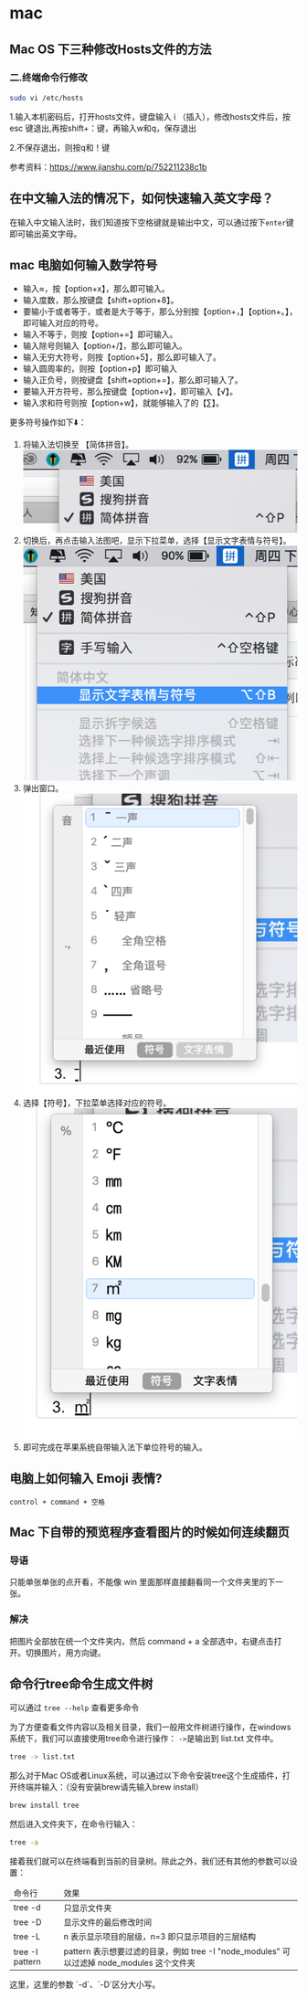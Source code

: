 # mac

## Mac OS 下三种修改Hosts文件的方法

### 二.终端命令行修改

```bash
sudo vi /etc/hosts
```

1.输入本机密码后，打开hosts文件，键盘输入 i （插入），修改hosts文件后，按 esc 键退出,再按shift+：键，再输入w和q，保存退出

2.不保存退出，则按q和！键

参考资料：https://www.jianshu.com/p/752211238c1b

## 在中文输入法的情况下，如何快速输入英文字母？

在输入中文输入法时，我们知道按下空格键就是输出中文，可以通过按下`enter`键即可输出英文字母。

## mac 电脑如何输入数学符号

- 输入≈，按【option+x】，那么即可输入。
- 输入度数，那么按键盘【shift+option+8】。
- 要输小于或者等于，或者是大于等于，那么分别按【option+，】【option+。】，即可输入对应的符号。
- 输入不等于，则按【option+=】即可输入。
- 输入除号则输入【option+/】，那么即可输入。
- 输入无穷大符号，则按【option+5】，那么即可输入了。
- 输入圆周率的，则按【option+p】即可输入
- 输入正负号，则按键盘【shift+option+=】，那么即可输入了。
- 要输入开方符号，那么按键盘【option+v】，即可输入【√】。
- 输入求和符号则按【option+w】，就能够输入了的【∑】。
  
更多符号操作如下⬇️：
1. 将输入法切换至 【简体拼音】。
![mac-symbol1](../.vuepress/public/images/mac-symbol1.png)
2. 切换后，再点击输入法图吧，显示下拉菜单，选择【显示文字表情与符号】。
![mac-symbol2](../.vuepress/public/images/mac-symbol2.png)
3. 弹出窗口。
![mac-symbol3](../.vuepress/public/images/mac-symbol3.png)
4. 选择【符号】，下拉菜单选择对应的符号。
![mac-symbol4](../.vuepress/public/images/mac-symbol4.png)
5. 即可完成在苹果系统自带输入法下单位符号的输入。

## 电脑上如何输入 Emoji 表情?

`control + command + 空格`

## Mac 下自带的预览程序查看图片的时候如何连续翻页

### 导语

只能单张单张的点开看，不能像 win 里面那样直接翻看同一个文件夹里的下一张。

### 解决

把图片全部放在统一个文件夹内，然后 command + a 全部选中，右键点击打开。切换图片，用方向键。

## 命令行tree命令生成文件树

可以通过 `tree --help` 查看更多命令

为了方便查看文件内容以及相关目录，我们一般用文件树进行操作，在windows系统下，我们可以直接使用tree命令进行操作：
`->`是输出到 list.txt 文件中。
```bash
tree -> list.txt  
```

那么对于Mac OS或者Linux系统，可以通过以下命令安装tree这个生成插件，打开终端并输入：（没有安装brew请先输入brew install）
```bash
brew install tree
```

然后进入文件夹下，在命令行输入：
```bash
tree -a
```
接着我们就可以在终端看到当前的目录树。除此之外，我们还有其他的参数可以设置：
<table>
  <thead>
    <tr>
      <td>命令行</td>
      <td>效果</td>
    </tr>
  </thead>
  <tbody>
    <tr>
      <td>tree -d</td>
      <td>只显示文件夹</td>
    </tr>
    <tr>
      <td>tree -D</td>
      <td>显示文件的最后修改时间</td>
    </tr>
    <tr>
      <td>tree -L</td>
      <td>n 表示显示项目的层级，n=3 即只显示项目的三层结构</td>
    </tr>
    <tr>
      <td>tree -I pattern</td>
      <td>pattern 表示想要过滤的目录，例如 tree -I "node_modules" 可以过滤掉 node_modules 这个文件夹</td>
    </tr>
  </tbody>
</table>
这里，这里的参数 `-d`、`-D`区分大小写。
